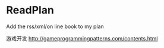 ReadPlan
========

Add the rss/xml/on line book to my plan

游戏开发
http://gameprogrammingpatterns.com/contents.html
